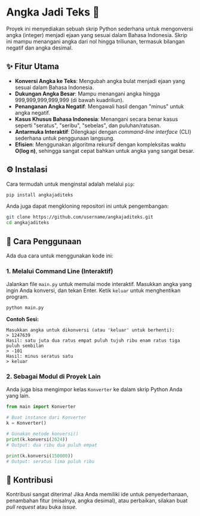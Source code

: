 # Angka Jadi Teks 🔢

Proyek ini menyediakan sebuah skrip Python sederhana untuk mengonversi angka (integer) menjadi ejaan yang sesuai dalam Bahasa Indonesia. Skrip ini mampu menangani angka dari nol hingga triliunan, termasuk bilangan negatif dan angka desimal.

## ✨ Fitur Utama

- **Konversi Angka ke Teks**: Mengubah angka bulat menjadi ejaan yang sesuai dalam Bahasa Indonesia.
- **Dukungan Angka Besar**: Mampu menangani angka hingga 999,999,999,999,999 (di bawah kuadriliun).
- **Penanganan Angka Negatif**: Mengawali hasil dengan "minus" untuk angka negatif.
- **Kasus Khusus Bahasa Indonesia**: Menangani secara benar kasus seperti "seratus", "seribu", "sebelas", dan puluhan/ratusan.
- **Antarmuka Interaktif**: Dilengkapi dengan _command-line interface_ (CLI) sederhana untuk penggunaan langsung.
- **Efisien**: Menggunakan algoritma rekursif dengan kompleksitas waktu **O(log n)**, sehingga sangat cepat bahkan untuk angka yang sangat besar.

## ⚙️ Instalasi

Cara termudah untuk menginstal adalah melalui `pip`:

```bash
pip install angkajaditeks
```

Anda juga dapat mengkloning repositori ini untuk pengembangan:

```bash
git clone https://github.com/username/angkajaditeks.git
cd angkajaditeks
```

## 🚀 Cara Penggunaan

Ada dua cara untuk menggunakan kode ini:

### 1. Melalui Command Line (Interaktif)

Jalankan file `main.py` untuk memulai mode interaktif. Masukkan angka yang ingin Anda konversi, dan tekan Enter. Ketik `keluar` untuk menghentikan program.

```bash
python main.py
```

**Contoh Sesi:**

```
Masukkan angka untuk dikonversi (atau 'keluar' untuk berhenti):
> 1247639
Hasil: satu juta dua ratus empat puluh tujuh ribu enam ratus tiga puluh sembilan
> -101
Hasil: minus seratus satu
> keluar
```

### 2. Sebagai Modul di Proyek Lain

Anda juga bisa mengimpor kelas `Konverter` ke dalam skrip Python Anda yang lain.

```python
from main import Konverter

# Buat instance dari Konverter
k = Konverter()

# Gunakan metode konversi()
print(k.konversi(2024))
# Output: dua ribu dua puluh empat

print(k.konversi(150000))
# Output: seratus lima puluh ribu
```

## 🤝 Kontribusi

Kontribusi sangat diterima! Jika Anda memiliki ide untuk penyederhanaan, penambahan fitur (misalnya, angka desimal), atau perbaikan, silakan buat _pull request_ atau buka _issue_.
